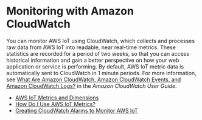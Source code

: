 # Monitoring with Amazon CloudWatch<a name="monitoring-cloudwatch"></a>

You can monitor AWS IoT using CloudWatch, which collects and processes raw data from AWS IoT into readable, near real\-time metrics\. These statistics are recorded for a period of two weeks, so that you can access historical information and gain a better perspective on how your web application or service is performing\. By default, AWS IoT metric data is automatically sent to CloudWatch in 1 minute periods\. For more information, see [What Are Amazon CloudWatch, Amazon CloudWatch Events, and Amazon CloudWatch Logs?](http://alpha-docs-aws.amazon.com/AmazonCloudWatch/latest/DeveloperGuide/WhatIsCloudWatch.html) in the *Amazon CloudWatch User Guide*\.


+ [AWS IoT Metrics and Dimensions](metrics_dimensions.md)
+ [How Do I Use AWS IoT Metrics?](how_to_use_metrics.md)
+ [Creating CloudWatch Alarms to Monitor AWS IoT](creating_alarms.md)